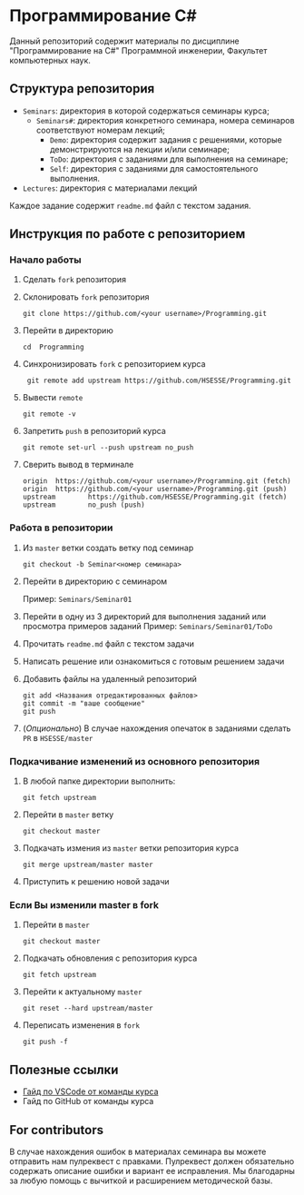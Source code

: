 # Программирование C#
Данный репозиторий содержит материалы по дисциплине "Программирование на C#" Программной инженерии, Факультет компьютерных наук.

## Структура репозитория
- `Seminars`: директория в которой содержаться семинары курса;
    - `Seminars#`: директория конкретного семинара, номера семинаров соответствуют номерам лекций;
        - `Demo`: директория содержит задания с решениями, которые демонстрируются на лекции и/или семинаре;
        - `ToDo`: директория с заданиями для выполнения на семинаре;  
        - `Self`: директория с заданиями для самостоятельного выполнения.
- `Lectures`: директория с материалами лекций

Каждое задание содержит `readme.md` файл с текстом задания.

## Инструкция по работе с репозиторием
### Начало работы
1. Сделать `fork` репозитория
2. Склонировать `fork` репозитория
    ```
    git clone https://github.com/<your username>/Programming.git
    ```
3.  Перейти в директорию

    ```
    cd  Programming
    ``` 
4. Синхронизировать `fork` с репозиторием курса

    ```
     git remote add upstream https://github.com/HSESSE/Programming.git
    ```
5. Вывести `remote`

    ```
    git remote -v
    ```
 
6. Запретить `push` в репозиторий курса

    ```
    git remote set-url --push upstream no_push
    ```

7. Сверить вывод в терминале

    ```
    origin  https://github.com/<your username>/Programming.git (fetch)
    origin  https://github.com/<your username>/Programming.git (push)
    upstream        https://github.com/HSESSE/Programming.git (fetch)
    upstream        no_push (push)
    ```

### Работа в репозитории
1. Из `master` ветки создать ветку под семинар

    ```
    git checkout -b Seminar<номер семинара>
    ```
2. Перейти в директорию с семинаром

    Пример: `Seminars/Seminar01`
3. Перейти в одну из 3 директорий для выполнения заданий или просмотра примеров заданий
    Пример: `Seminars/Seminar01/ToDo`
4. Прочитать `readme.md` файл с текстом задачи
5. Написать решение или ознакомиться с готовым решением задачи 
6. Добавить файлы на удаленный репозиторий

    ```
    git add <Названия отредактированных файлов>
    git commit -m "ваше сообщение"
    git push
    ```
7. (_Опционально_) В случае нахождения опечаток в заданиями сделать `PR` в `HSESSE/master`

### Подкачивание изменений из основного репозитория

1. В любой папке директории выполнить:

    ```
    git fetch upstream
    ```
2. Перейти в `master` ветку

    ```
    git checkout master
    ```
3. Подкачать измения из `master` ветки репозитория курса

    ```
    git merge upstream/master master
    ```
4. Приступить к решению новой задачи

### Если Вы изменили master в fork

1. Перейти в `master`

    ```
    git checkout master
    ```
2. Подкачать обновления с репозитория курса
    
    ```
    git fetch upstream
    ```
3. Перейти к актуальному `master`
    
    ```
    git reset --hard upstream/master
    ```

4. Переписать изменения в `fork`

    ```
    git push -f
    ```

## Полезные ссылки
- [Гайд по VSCode от команды курса](https://youtu.be/tC6nTO6zBfQ)
- Гайд по GitHub от команды курса

## For contributors
В случае нахождения ошибок в материалах семинара вы можете отправить нам пулреквест с правками. Пулреквест должен обязательно содержать описание ошибки и вариант ее исправления. Мы благодарны за любую помощь с вычиткой и расширением методической базы.